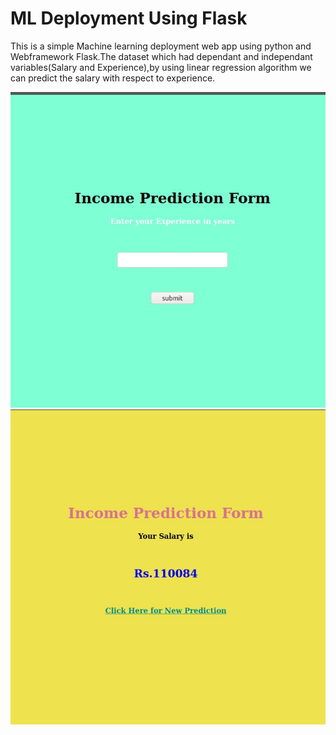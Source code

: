 # ML Deployment Using Flask
This is a simple Machine learning deployment web app using python and Webframework Flask.The dataset which had dependant and independant variables(Salary and Experience),by using linear regression algorithm we can predict the salary with respect to experience.

![Image description](images/isalpred.jpg)
![Image description](images/pred.jpg)
